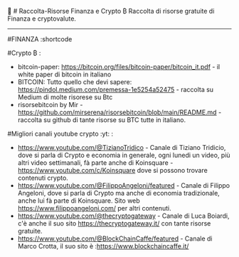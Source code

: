 :notebook_with_decorative_cover: # Raccolta-Risorse Finanza e Crypto ₿
Raccolta di risorse gratuite di Finanza e cryptovalute.

-------------------------------------------------------------------------------------------------------------------------------------------------------------------------


#FINANZA :shortcode 

#Crypto ₿ :
- bitcoin-paper: https://bitcoin.org/files/bitcoin-paper/bitcoin_it.pdf - il white paper di bitcoin in italiano
- BITCOIN: Tutto quello che devi sapere: https://pindol.medium.com/premessa-1e5254a52475 - raccolta su Medium di molte risorese su Btc
- risorsebitcoin by Mir - https://github.com/mirserena/risorsebitcoin/blob/main/README.md - raccolta su github di tante risorse su BTC tutte in italiano.

#Migliori canali youtube crypto :yt: :
- https://www.youtube.com/@TizianoTridico   - Canale di Tiziano Tridicio, dove si parla di Crypto e economia in generale, ogni lunedi un video, più altri video settimanali, fà parte anche di Koinsquare - https://www.youtube.com/c/Koinsquare dove si possono trovare contenuti crypto.
- https://www.youtube.com/@FilippoAngeloni/featured - Canale di Filippo Angeloni, dove si parla di Crypto ma anche di economia tradizionale, anche lui fà parte di Koinsquare. Sito web https://www.filippoangeloni.com/ per altri contenuti.
- https://www.youtube.com/@thecryptogateway - Canale di Luca Boiardi, c'è anche il suo sito https://thecryptogateway.it/ con tante risorse gratuite.
- https://www.youtube.com/@BlockChainCaffe/featured - Canale di Marco Crotta, il suo sito è :https://www.blockchaincaffe.it/
